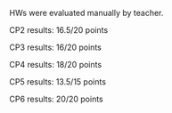 HWs were evaluated manually by teacher.

CP2 results:
	16.5/20 points

CP3 results:
	16/20 points

CP4 results:
	18/20 points

CP5 results:
	13.5/15 points

CP6 results:
	20/20 points
